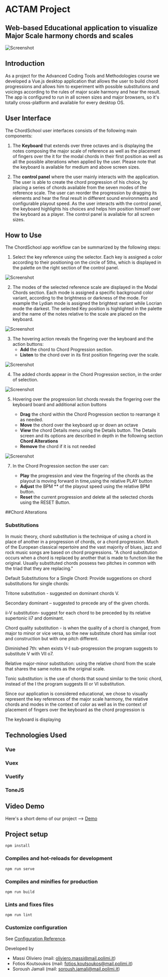 # ACTAM Project 

## Web-based Educational application to visualize Major Scale harmony chords and scales 

![Screenshot](screenshots/mainWindow.png)

## Introduction

As a project for the Advanced Coding Tools and Methodologies course we developed a Vue.js desktop application that allows the user to build chord progressions and allows him to experiment with possible substitutions and voicings according to the rules of major scale harmony and hear the result. The app is configured to run in all screen sizes and major browsers, so it's totally cross-platform and available for every desktop OS.

## User Interface

The ChordSchool user interfaces consists of the following  main components:
1. The **Keyboard** that extends over three octaves and is displaying the notes composing the major scale of reference as well as  the placement of fingers over the it for the modal chords in their first position as well as all the possible alterations when applied by the user. Please note that the keyboard is available for medium and above screen sizes.

2. The **control panel** where the user mainly interacts with the application. The user is able to create the chord progression of his choice, by placing a series of chords available from the seven modes of the reference scale. The user can reorder the progression by dragging its elements and hear the final result in different sound environments and configurable playout speed. As the user interacts with the control panel, the keyboard highlights his choices and helps him position himself over the keyboard as a player. The control panel is available for all screen sizes.

## How to Use

The ChordSchool app workflow can be summarized by the following steps:

1. Select the key reference using the selector. Each key is assigned a color 
according to their positioning on the circle of 5ths, which is displayed in the palette on the right section of the control panel.  

![Screenshot](screenshots/referenceKey.png)

2. The modes of the selected reference scale are displayed in the Modal Chords section. 
Each mode is assigned a specific background color variant, according to the brightness or darkness of the mode.
For example the Lydian mode is assigned the brightest variant while Locrian mode the darkest.
The selected Key position is highlighted in the palette and the name of the notes relative to the scale are placed on the keyboard. 

![Screenshot](screenshots/modalChords.png)

3. The hovering action reveals the fingering over the keyboard and the action buttons:
    * **Add** the chord to Chord Progression section.
    * **Listen** to the chord over in its first position fingering over the scale.

![Screenshot](screenshots/fingeringAndActions.png)
 
4. The added chords appear in the Chord Progression section, in the order of selection.

![Screenshot](screenshots/chordProgressionSimple.png)

5. Hovering over the progression list chords reveals the fingering over the keyboard board and additional action buttons

   * **Drag** the chord within the Chord Progression section to rearrange it as needed.
   * **Move** the chord over the keyboard up or down an octave
   * **View** the chord Details menu using the Details button. The Details screen and its options are described in depth in the following section **Chord Alterations**  
   * **Remove** the chord if it is not needed
    
![Screenshot](screenshots/experimentChord.png)

7. In the Chord Progression section the user can: 

    * **Play** the progression and view the fingering of the chords as the playout is moving forward in time,using the relative PLAY button
    + **Adjust** the BPM ** of the playout speed using the relative BPM button. 
    * **Reset** the current progression and delete all the selected chords using the RESET Button.

##Chord Alterations

### Substitutions
In music theory, chord substitution is the technique of using a chord in place of another in a progression of chords, or a chord progression. Much of the European classical repertoire and the vast majority of blues, jazz and rock music songs are based on chord progressions. "A chord substitution occurs when a chord is replaced by another that is made to function like the original. Usually substituted chords possess two pitches in common with the triad that they are replacing."

Default Substitutions for a Single Chord: Provide suggestions on chord substitutions for single chords: 

Tritone substitution - suggested on dominant chords V. 

Secondary dominant – suggested to precede any of the given chords. 

ii-V substitution- suggest for each chord to be preceded by its relative supertonic ii7 and dominant. 

Chord quality substitution - is when the quality of a chord is changed, from major to minor or vice versa, so the new substitute chord has similar root and construction but with one pitch different. 

Diminished 7th: when exists V-I sub-progression the program suggests to substitute V with VII o7. 

Relative major-minor substitution: using the relative chord from the scale that shares the same notes as the original scale. 

Tonic substitution: is the use of chords that sound similar to the tonic chord, instead of the I the program suggests III or VI substitution. 

Since our application is considered educational, we chose to visually represent the key references of the major scale harmony, the relative chords and modes in the context of color as well as in the context of placement of fingers over the keyboard as the chord progression is 


The keyboard is displaying

## Technologies Used

### Vue

### Vuex

### Vuetify

### ToneJS



## Video Demo
Here's a short demo of our project --> [Demo]()


## Project setup
```
npm install
```

### Compiles and hot-reloads for development
```
npm run serve
```

### Compiles and minifies for production
```
npm run build
```

### Lints and fixes files
```
npm run lint
```

### Customize configuration
See [Configuration Reference](https://cli.vuejs.org/config/).

Developed by
- Massi Oliviero (mail: oliviero.massi@mail.polimi.it)
- Fotios Koutsoukos (mail: fotios.koutsoukos@mail.polimi.it)
- Soroush Jamali (mail: soroush.jamali@mail.polimi.it)
